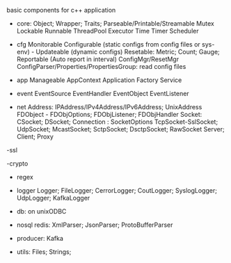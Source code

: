 basic components for c++ application
- core: 
    Object; Wrapper; Traits; 
    Parseable/Printable/Streamable
    Mutex Lockable
    Runnable ThreadPool Executor
    Time Timer Scheduler

- cfg
    Monitorable
    Configurable (static configs from config files or sys-env) - Updateable (dynamic configs)
    Resetable: Metric<N>; Count; Gauge; Reportable (Auto report in interval)
    ConfigMgr/ResetMgr
    ConfigParser/Properties/PropertiesGroup: read config files  

- app
    Manageable  AppContext Application Factory  Service

- event
    EventSource EventHandler EventObject EventListener

- net
    Address: IPAddress/IPv4Address/IPv6Address; UnixAddress
    FDObject - FDObjOptions; FDObjListener; FDObjHandler 
    Socket: CSocket; DSocket; Connection  : SocketOptions
    TcpSocket-SslSocket; UdpSocket; McastSocket; SctpSocket; DsctpSocket; RawSocket
    Server; Client; Proxy

-ssl
    
-crypto
    
- regex

- logger
  Logger; FileLogger; CerrorLogger; CoutLogger; SyslogLogger; UdpLogger; KafkaLogger

- db: on unixODBC

- nosql
   redis:  XmlParser; JsonParser; ProtoBufferParser

- producer:
   Kafka

- utils:
    Files; Strings; 
